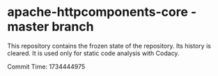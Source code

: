 # apache-httpcomponents-core - master branch

This repository contains the frozen state of the repository.
Its history is cleared. It is used only for static code
analysis with Codacy.

Commit Time: 1734444975
